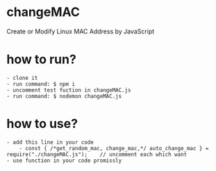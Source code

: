 # changeMAC
Create or Modify Linux  MAC Address by JavaScript

# how to run?
	- clone it
	- run command: $ npm i
	- uncomment test fuction in changeMAC.js
	- run command: $ nodemon changeMAC.js
# how to use?
	- add this line in your code
    	- const { /*get_random_mac, change_mac,*/ auto_change_mac } = require("./changeMAC.js");	// uncomment each which want
	- use function in your code promissly